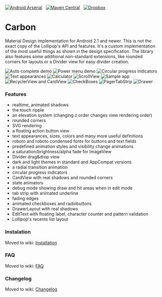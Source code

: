 [![Android Arsenal](https://img.shields.io/badge/Android%20Arsenal-Carbon-brightgreen.svg?style=flat)](https://android-arsenal.com/details/1/1491)&nbsp;&nbsp;
[![Maven Central](https://img.shields.io/badge/Maven%20Central-0.8.0-brightgreen.svg)](https://oss.sonatype.org/content/groups/public/tk/zielony/carbon/0.8.0/)&nbsp;&nbsp;
[![Dropbox](https://img.shields.io/badge/Dropbox-Sample%20app-brightgreen.svg)](https://www.dropbox.com/s/qp4gu6m5so1o0df/samples.apk?raw=1)

Carbon
================
Material Design implementation for Android 2.1 and newer. This is not the exact copy of the Lollipop's API and features. It's a custom implementation of the most useful things as shown in the design specification. The library also features some additional non-standard extensions, like rounded corners for layouts or a Divider view for easy divider creation.

![Auto complete demo](https://github.com/ZieIony/Carbon/blob/master/images/autocomplete.png)
![Power menu demo](https://github.com/ZieIony/Carbon/blob/master/images/powermenu.png)
![Circular progress indicators](https://github.com/ZieIony/Carbon/blob/master/images/progress.png)
![Text appearances](https://github.com/ZieIony/Carbon/blob/master/images/textappearances.png)
![Calculator](https://github.com/ZieIony/Carbon/blob/master/images/calculator.png)
![ScrollView](https://github.com/ZieIony/Carbon/blob/master/images/scrollview.png)
![Sample app](https://github.com/ZieIony/Carbon/blob/master/images/sampleapp.png)
![RecyclerView and CardView](https://github.com/ZieIony/Carbon/blob/master/images/recyclercards.png)
![CheckBoxes](https://github.com/ZieIony/Carbon/blob/master/images/checkboxes.png)
![PagerTabStrip](https://github.com/ZieIony/Carbon/blob/master/images/pagertabstrip.png)
![Drawer](https://github.com/ZieIony/Carbon/blob/master/images/drawer.png)

### Features
 - realtime, animated shadows
 - the touch ripple
 - an elevation system (changing z order changes view rendering order)
 - rounded corners
 - SVG rendering
 - a floating action button view
 - text appearances, sizes, colors and many more useful definitions
 - roboto and roboto condensed fonts for buttons and text fields
 - predefined animation styles and visibility change animations
 - a saturation/brightness/alpha fade for ImageView
 - Divider drag&drop view
 - dark and light themes in standard and AppCompat versions
 - a radial transition animation
 - circular progress indicators
 - CardView with real shadows and rounded corners
 - state animators
 - debug mode showing draw and hit areas when in edit mode
 - tab strip with animated underline
 - fading edges
 - animated checkboxes and radiobuttons
 - DrawerLayout with real shadows
 - EditText with floating label, character counter and pattern validation
 - Lollipop's recents list layout

### Instalation
Moved to wiki: [Installation](https://github.com/ZieIony/Carbon/wiki/Installation)

### FAQ
Moved to wiki: [FAQ](https://github.com/ZieIony/Carbon/wiki/FAQ)

### Changelog
Moved to wiki: [Changelog](https://github.com/ZieIony/Carbon/wiki/Changelog)

